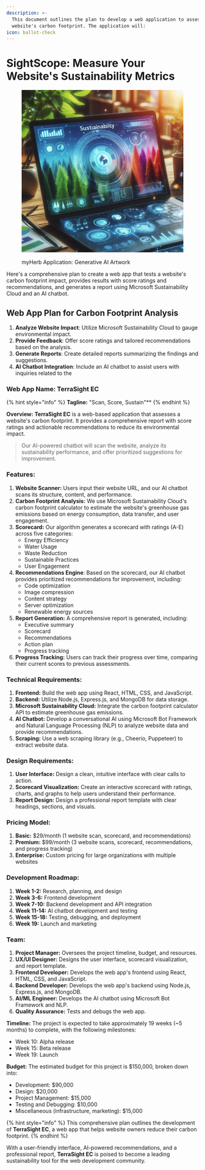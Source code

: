 ```yaml
---
description: >-
  This document outlines the plan to develop a web application to assess a
  website's carbon footprint. The application will:
icon: ballot-check
---
```


# SightScope: Measure Your Website's Sustainability Metrics

<figure><img src="../../.gitbook/assets/sustainability futuristic computer screen myherb AI art 3.jpeg" alt=""><figcaption><p>myHerb Application: Generative AI Artwork</p></figcaption></figure>

Here's a comprehensive plan to create a web app that tests a website's carbon footprint impact, provides results with score ratings and recommendations, and generates a report using Microsoft Sustainability Cloud and an AI chatbot.

## Web App Plan for Carbon Footprint Analysis

1. **Analyze Website Impact**: Utilize Microsoft Sustainability Cloud to gauge environmental impact.
2. **Provide Feedback**: Offer score ratings and tailored recommendations based on the analysis.
3. **Generate Reports**: Create detailed reports summarizing the findings and suggestions.
4. **AI Chatbot Integration**: Include an AI chatbot to assist users with inquiries related to the

### **Web App Name:** TerraSight EC

{% hint style="info" %}
**Tagline:** "Scan, Score, Sustain"\*\*
{% endhint %}

**Overview:** **TerraSight EC** is a web-based application that assesses a website's carbon footprint. It provides a comprehensive report with score ratings and actionable recommendations to reduce its environmental impact.&#x20;

> Our AI-powered chatbot will scan the website, analyze its sustainability performance, and offer prioritized suggestions for improvement.

### **Features:**

1. **Website Scanner:** Users input their website URL, and our AI chatbot scans its structure, content, and performance.
2. **Carbon Footprint Analysis:** We use Microsoft Sustainability Cloud's carbon footprint calculator to estimate the website's greenhouse gas emissions based on energy consumption, data transfer, and user engagement.
3. **Scorecard:** Our algorithm generates a scorecard with ratings (A-E) across five categories:
   * Energy Efficiency
   * Water Usage
   * Waste Reduction
   * Sustainable Practices
   * User Engagement
4. **Recommendations Engine**: Based on the scorecard, our AI chatbot provides prioritized recommendations for improvement, including:
   * Code optimization
   * Image compression
   * Content strategy
   * Server optimization
   * Renewable energy sources
5. **Report Generation:** A comprehensive report is generated, including:
   * Executive summary
   * Scorecard
   * Recommendations
   * Action plan
   * Progress tracking
6. **Progress Tracking:** Users can track their progress over time, comparing their current scores to previous assessments.

### **Technical Requirements:**

1. **Frontend:** Build the web app using React, HTML, CSS, and JavaScript.
2. **Backend:** Utilize Node.js, Express.js, and MongoDB for data storage.
3. **Microsoft Sustainability Cloud:** Integrate the carbon footprint calculator API to estimate greenhouse gas emissions.
4. **AI Chatbot:** Develop a conversational AI using Microsoft Bot Framework and Natural Language Processing (NLP) to analyze website data and provide recommendations.
5. **Scraping:** Use a web scraping library (e.g., Cheerio, Puppeteer) to extract website data.

### **Design Requirements:**

1. **User Interface:** Design a clean, intuitive interface with clear calls to action.
2. **Scorecard Visualization:** Create an interactive scorecard with ratings, charts, and graphs to help users understand their performance.
3. **Report Design:** Design a professional report template with clear headings, sections, and visuals.

### **Pricing Model:**

1. **Basic:** $29/month (1 website scan, scorecard, and recommendations)
2. **Premium:** $99/month (3 website scans, scorecard, recommendations, and progress tracking)
3. **Enterprise:** Custom pricing for large organizations with multiple websites

### **Development Roadmap:**

1. **Week 1-2:** Research, planning, and design
2. **Week 3-6:** Frontend development
3. **Week 7-10:** Backend development and API integration
4. **Week 11-14:** AI chatbot development and testing
5. **Week 15-18:** Testing, debugging, and deployment
6. **Week 19:** Launch and marketing

### **Team:**

1. **Project Manager:** Oversees the project timeline, budget, and resources.
2. **UX/UI Designer:** Designs the user interface, scorecard visualization, and report template.
3. **Frontend Developer:** Develops the web app's frontend using React, HTML, CSS, and JavaScript.
4. **Backend Developer:** Develops the web app's backend using Node.js, Express.js, and MongoDB.
5. **AI/ML Engineer:** Develops the AI chatbot using Microsoft Bot Framework and NLP.
6. **Quality Assurance:** Tests and debugs the web app.

**Timeline:** The project is expected to take approximately 19 weeks (\~5 months) to complete, with the following milestones:

* Week 10: Alpha release
* Week 15: Beta release
* Week 19: Launch

**Budget:** The estimated budget for this project is $150,000, broken down into:

* Development: $90,000
* Design: $20,000
* Project Management: $15,000
* Testing and Debugging: $10,000
* Miscellaneous (infrastructure, marketing): $15,000

{% hint style="info" %}
This comprehensive plan outlines the development of **TerraSight EC**, a web app that helps website owners reduce their carbon footprint.&#x20;
{% endhint %}

With a user-friendly interface, AI-powered recommendations, and a professional report, **TerraSight EC** is poised to become a leading sustainability tool for the web development community.
